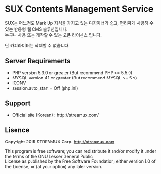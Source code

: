 # SUX Contents Management Service

<p>SUX는 어느정도 Mark Up 지식을 가지고 있는 디자이너가 쉽고, 편리하게 사용하 수 있는 반응형 웹 CMS 솔루션입니다.<br>누구나 사용 또는 개작할 수 있는 오픈 라이센스 입니다.</p><p>단 카피라이터는 삭제할 수 없습니다.</p>
<h2>Server Requirements</h2>
<ul>
  <li>PHP version 5.3.0 or greater (But recommend PHP >= 5.5.0)</li>
  <li>MYSQL version 4.1 or greater (But recommend MYSQL >= 5.x)</li>
  <li>ICONV</li>
  <li>session.auto_start = Off (php.ini)</li>
</ul>
<h2>Support</h2>
<ul>
  <li>Official site (Korean) : http://streamux.com/</li> 
</ul>
<h2>Lisence</h2>

Copyright 2015 STREAMUX Corp. http://streamux.com

This program is free software; you can redistribute it and/or modify it under the terms of the GNU Lesser General Public<br>License as published by the Free Software Foundation; either version 1.0 of the License, or (at your option) any later version.
